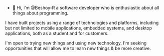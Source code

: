 - 👋 Hi, I’m @Beshoy-R a software developer who is enthusiastic about all things about programming.

I have built projects using a range of technologies and platforms, including but not limited to mobile applications, embedded systems, and desktop applications, 
both as a student and for customers.

I'm open to trying new things and using new technology. I'm seeking opportunities that will allow me to learn new things & be more creative.

<!---
Beshoy-R/Beshoy-R is a ✨ special ✨ repository because its `README.md` (this file) appears on your GitHub profile.
You can click the Preview link to take a look at your changes.
--->
